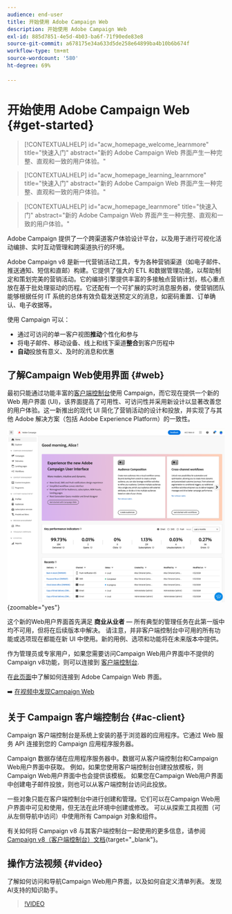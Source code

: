 ```yaml
---
audience: end-user
title: 开始使用 Adobe Campaign Web
description: 开始使用 Adobe Campaign Web
exl-id: 885d7851-4e5d-4b03-ba6f-71f90ede83e8
source-git-commit: a678175e34a633d5de258e64899ba4b10b6b674f
workflow-type: tm+mt
source-wordcount: '580'
ht-degree: 69%

---
```


# 开始使用 Adobe Campaign Web {#get-started}

>[!CONTEXTUALHELP]
>id="acw_homepage_welcome_learnmore"
>title="快速入门"
>abstract="新的 Adobe Campaign Web 界面产生一种完整、直观和一致的用户体验。"

>[!CONTEXTUALHELP]
>id="acw_homepage_learning_learnmore"
>title="快速入门"
>abstract="新的 Adobe Campaign Web 界面产生一种完整、直观和一致的用户体验。"

>[!CONTEXTUALHELP]
>id="acw_homepage_learnmore"
>title="快速入门"
>abstract="新的 Adobe Campaign Web 界面产生一种完整、直观和一致的用户体验。"

Adobe Campaign 提供了一个跨渠道客户体验设计平台，以及用于进行可视化活动编排、实时互动管理和跨渠道执行的环境。

Adobe Campaign v8 是新一代营销活动工具，专为各种营销渠道（如电子邮件、推送通知、短信和直邮）构建。它提供了强大的 ETL 和数据管理功能，以帮助制定和策划完美的营销活动。它的编排引擎提供丰富的多接触点营销计划，核心重点放在基于批处理驱动的历程。它还配有一个可扩展的实时消息服务器，使营销团队能够根据任何 IT 系统的总体有效负载发送预定义的消息，如密码重置、订单确认、电子收据等。

使用 Campaign 可以：

* 通过可访问的单一客户视图&#x200B;**推动**&#x200B;个性化和参与
* 将电子邮件、移动设备、线上和线下渠道&#x200B;**整合**&#x200B;到客户历程中
* **自动**&#x200B;投放有意义、及时的消息和优惠

## 了解Campaign Web使用界面 {#web}

最初只能通过功能丰富的[客户端控制台](#ac-client)使用 Campaign，而它现在提供一个新的 Web 用户界面 (UI)，该界面提高了可用性、可访问性并采用新设计以显著改善您的用户体验。这一新推出的现代 UI 简化了营销活动的设计和投放，并实现了与其他 Adobe 解决方案（包括 Adobe Experience Platform）的一致性。

![](assets/home.png){zoomable=&quot;yes&quot;}

这个新的Web用户界面首先满足 **商业从业者**  — 所有典型的管理任务在此第一版中均不可用，但将在后续版本中解决。 请注意，并非客户端控制台中可用的所有功能或选项现在都能在新 UI 中使用。新的用例、选项和功能将在未来版本中提供。

作为管理员或专家用户，如果您需要访问Campaign Web用户界面中不提供的Campaign v8功能，则可以连接到 [客户端控制台](#ac-client).

在[此页面](connect-to-campaign.md)中了解如何连接到 Adobe Campaign Web 界面。

➡️ [在视频中发现Campaign Web](#video)

## 关于 Campaign 客户端控制台 {#ac-client}

Campaign 客户端控制台是系统上安装的基于浏览器的应用程序。它通过 Web 服务 API 连接到您的 Campaign 应用程序服务器。

Campaign 数据存储在应用程序服务器中。数据可从客户端控制台和Campaign Web用户界面中获取。 例如，如果您使用客户端控制台创建投放模板，则Campaign Web用户界面中也会提供该模板。 如果您在Campaign Web用户界面中创建电子邮件投放，则也可以从客户端控制台访问此投放。

一些对象只能在客户端控制台中进行创建和管理。它们可以在Campaign Web用户界面中可见和使用，但无法在此环境中创建或修改。 可以从探索工具视图（可从左侧导航中访问）中使用所有 Campaign 对象和组件。

有关如何将 Campaign v8 与其客户端控制台一起使用的更多信息，请参阅 [Campaign v8（客户端控制台）文档](https://experienceleague.adobe.com/docs/campaign/campaign-v8/campaign-home.html?lang=zh-Hans){target="_blank"}。

## 操作方法视频 {#video}

了解如何访问和导航Campaign Web用户界面，以及如何自定义清单列表。 发现AI支持的知识助手。

>[!VIDEO](https://video.tv.adobe.com/v/3427278?quality=12)
